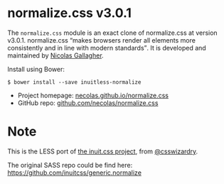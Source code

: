 # normalize.css v3.0.1

The `normalize.css` module is an exact clone of normalize.css at version v3.0.1.
normalize.css <q>makes browsers render all elements more consistently and in
line with modern standards</q>. It is developed and maintained by [Nicolas
Gallagher](https://twitter.com/necolas).

Install using Bower:

    $ bower install --save inuitless-normalize

* Project homepage: [necolas.github.io/normalize.css](http://necolas.github.io/normalize.css/)
* GitHub repo: [github.com/necolas/normalize.css](https://github.com/necolas/normalize.css/)

# Note

This is the LESS port of [the inuit.css project](http://inuitcss.com), from [@csswizardry](https://twitter.com/csswizardry).

The original SASS repo could be find here: <https://github.com/inuitcss/generic.normalize>
